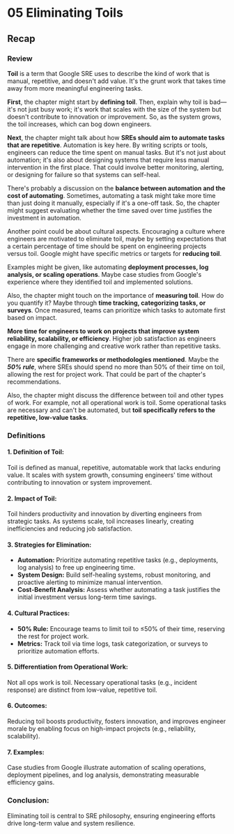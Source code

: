 # 05 Eliminating Toils

## Recap

### Review

**Toil** is a term that Google SRE uses to describe the kind of work that is manual, repetitive, and doesn't add value. It's the grunt work that takes time away from more meaningful engineering tasks.

**First**, the chapter might start by **defining toil**. Then, explain why toil is bad—it's not just busy work; it's work that scales with the size of the system but doesn't contribute to innovation or improvement. So, as the system grows, the toil increases, which can bog down engineers.

**Next**, the chapter might talk about how **SREs should aim to automate tasks that are repetitive**. Automation is key here. By writing scripts or tools, engineers can reduce the time spent on manual tasks. But it's not just about automation; it's also about designing systems that require less manual intervention in the first place. That could involve better monitoring, alerting, or designing for failure so that systems can self-heal.

There's probably a discussion on the **balance between automation and the cost of automating**. Sometimes, automating a task might take more time than just doing it manually, especially if it's a one-off task. So, the chapter might suggest evaluating whether the time saved over time justifies the investment in automation.

Another point could be about cultural aspects. Encouraging a culture where engineers are motivated to eliminate toil, maybe by setting expectations that a certain percentage of time should be spent on engineering projects versus toil. Google might have specific metrics or targets for **reducing toil**.

Examples might be given, like automating **deployment processes, log analysis, or scaling operations**. Maybe case studies from Google's experience where they identified toil and implemented solutions.

Also, the chapter might touch on the importance of **measuring toil**. How do you quantify it? Maybe through **time tracking, categorizing tasks, or surveys**. Once measured, teams can prioritize which tasks to automate first based on impact.

**More time for engineers to work on projects that improve system reliability, scalability, or efficiency**. Higher job satisfaction as engineers engage in more challenging and creative work rather than repetitive tasks.

There are **specific frameworks or methodologies mentioned**. Maybe the **_50% rule_**, where SREs should spend no more than 50% of their time on toil, allowing the rest for project work. That could be part of the chapter's recommendations.

Also, the chapter might discuss the difference between toil and other types of work. For example, not all operational work is toil. Some operational tasks are necessary and can't be automated, but **toil specifically refers to the repetitive, low-value tasks**.

### Definitions

#### **1. Definition of Toil:**

Toil is defined as manual, repetitive, automatable work that lacks enduring value. It scales with system growth, consuming engineers' time without contributing to innovation or system improvement.

#### **2. Impact of Toil:**

Toil hinders productivity and innovation by diverting engineers from strategic tasks. As systems scale, toil increases linearly, creating inefficiencies and reducing job satisfaction.

#### **3. Strategies for Elimination:**

-   **Automation:** Prioritize automating repetitive tasks (e.g., deployments, log analysis) to free up engineering time.
-   **System Design:** Build self-healing systems, robust monitoring, and proactive alerting to minimize manual intervention.
-   **Cost-Benefit Analysis:** Assess whether automating a task justifies the initial investment versus long-term time savings.

#### **4. Cultural Practices:**

-   **50% Rule:** Encourage teams to limit toil to ≤50% of their time, reserving the rest for project work.
-   **Metrics:** Track toil via time logs, task categorization, or surveys to prioritize automation efforts.

#### **5. Differentiation from Operational Work:**

Not all ops work is toil. Necessary operational tasks (e.g., incident response) are distinct from low-value, repetitive toil.

#### **6. Outcomes:**

Reducing toil boosts productivity, fosters innovation, and improves engineer morale by enabling focus on high-impact projects (e.g., reliability, scalability).

#### **7. Examples:**

Case studies from Google illustrate automation of scaling operations, deployment pipelines, and log analysis, demonstrating measurable efficiency gains.

### **Conclusion:**

Eliminating toil is central to SRE philosophy, ensuring engineering efforts drive long-term value and system resilience.
